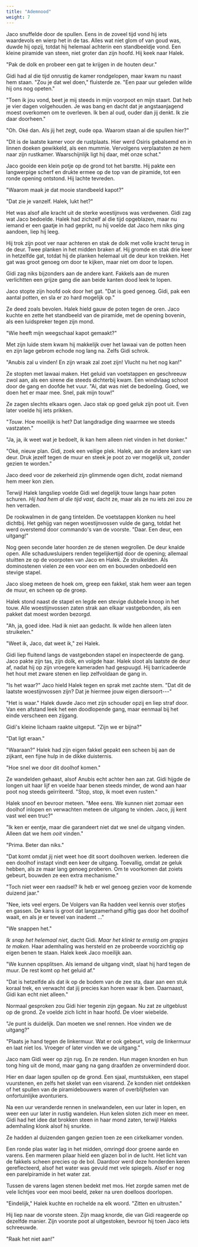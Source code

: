 ```yaml
---
title: "Ademnood"
weight: 7
---
```


Jaco snuffelde door de spullen. Eens in de zoveel tijd vond hij iets waardevols en wierp het in de tas. Alles wat niet glom of van goud was, duwde hij opzij, totdat hij helemaal achterin een standbeeldje vond. Een kleine piramide van steen, niet groter dan zijn hoofd. Hij keek naar Halek.

"Pak de dolk en probeer een gat te krijgen in de houten deur."

Gidi had al die tijd onrustig de kamer rondgelopen, maar kwam nu naast hem staan. "Zou je dat wel doen," fluisterde ze. "Een paar uur geleden wilde hij ons nog opeten."

"Toen ik jou vond, beet je mij steeds in mijn voorpoot en mijn staart. Dat heb je vier dagen volgehouden. Je was bang en dacht dat je angstaanjagend moest overkomen om te overleven. Ik ben al oud, ouder dan jij denkt. Ik zie daar doorheen."

"Oh. Oké dan. Als jij het zegt, oude opa. Waarom staan al die spullen hier?"

"Dit is de laatste kamer voor de rustplaats. Hier werd Osiris gebalsemd en in linnen doeken gewikkeld, als een mummie. Vervolgens verplaatsten ze hem naar zijn rustkamer. Waarschijnlijk ligt hij daar, mét onze schat."

Jaco gooide een klein potje op de grond tot het barstte. Hij pakte een langwerpige scherf en drukte ermee op de top van de piramide, tot een ronde opening ontstond. Hij lachte tevreden.

"Waarom maak je dat mooie standbeeld kapot?"

"Dat zie je vanzelf. Halek, lukt het?"

Het was alsof alle kracht uit de sterke woestijnvos was verdwenen. Gidi zag wat Jaco bedoelde. Halek had zichzelf al die tijd opgeblazen, maar nu iemand er een gaatje in had geprikt, nu hij voelde dat Jaco hem niks ging aandoen, liep hij leeg.

Hij trok zijn poot ver naar achteren en stak de dolk met volle kracht terug in de deur. Twee planken in het midden braken af. Hij gromde en stak drie keer in hetzelfde gat, totdat hij de planken helemaal uit de deur kon trekken. Het gat was groot genoeg om door te kijken, maar niet om door te lopen.

Gidi zag niks bijzonders aan de andere kant. Fakkels aan de muren verlichtten een grijze gang die aan beide kanten dood leek te lopen. 

Jaco stopte zijn hoofd ook door het gat. "Dat is goed genoeg. Gidi, pak een aantal potten, en sla er zo hard mogelijk op."

Ze deed zoals bevolen. Halek hield gauw de poten tegen de oren. Jaco kuchte en zette het standbeeld van de piramide, met de opening bovenin, als een luidspreker tegen zijn mond.

"Wie heeft mijn weegschaal kapot gemaakt?"

Met zijn luide stem kwam hij makkelijk over het lawaai van de potten heen en zijn lage gebrom echode nog lang na. Zelfs Gidi schrok.

"Anubis zal u vinden! En zijn wraak zal zoet zijn! Vlucht nu het nog kan!"

Ze stopten met lawaai maken. Het geluid van voetstappen en geschreeuw zwol aan, als een sirene die steeds dichterbij kwam. Een windvlaag schoot door de gang en doofde het vuur. "Ai, dat was niet de bedoeling. Goed, we doen het er maar mee. Snel, pak mijn touw!"

Ze zagen slechts elkaars ogen. Jaco stak op goed geluk zijn poot uit. Even later voelde hij iets prikken.

"*Touw*. Hoe moeilijk is het? Dat langdradige ding waarmee we steeds vastzaten."

"Ja, ja, ik weet wat je bedoelt, ik kan hem alleen niet vinden in het donker."

"Oké, nieuw plan. Gidi, zoek een veilige plek. Halek, aan de andere kant van deur. Druk jezelf tegen de muur en steek je poot zo ver mogelijk uit, zonder gezien te worden."

Jaco deed voor de zekerheid zijn glimmende ogen dicht, zodat niemand hem meer kon zien.

Terwijl Halek langsliep voelde Gidi wel degelijk touw langs haar poten schuren. _Hij had hem al die tijd vast,_ dacht ze, maar als ze nu iets zei zou ze hen verraden.

De rookwalmen in de gang tintelden. De voetstappen klonken nu heel dichtbij. Het gehijg van negen woestijnvossen vulde de gang, totdat het werd overstemd door commando's van de voorste. "Daar. Een deur, een uitgang!"

Nog geen seconde later hoorden ze de stenen wegrollen. De deur knalde open. Alle schaduwsluipers renden tegelijkertijd door de opening; allemaal stuitten ze op de voorpoten van Jaco en Halek. Ze struikelden. Als dominostenen vielen ze een voor een om en bouwden onbedoeld een stevige stapel.

Jaco sloeg meteen de hoek om, greep een fakkel, stak hem weer aan tegen de muur, en scheen op de groep.

Halek stond naast de stapel en legde een stevige dubbele knoop in het touw. Alle woestijnvossen zaten strak aan elkaar vastgebonden, als een pakket dat moest worden bezorgd.

"Ah, ja, goed idee. Had ik niet aan gedacht. Ik wilde hen alleen laten struikelen."

"Weet ik, Jaco, dat weet ik," zei Halek.

Gidi liep fluitend langs de vastgebonden stapel en inspecteerde de gang. Jaco pakte zijn tas, zijn dolk, en volgde haar. Halek sloot als laatste de deur af, nadat hij op zijn vroegere kameraden had gespuugd. Hij barricadeerde het hout met zware stenen en liep zelfvoldaan de gang in.

"Is het waar?" Jaco hield Halek tegen en sprak met zachte stem. "Dat dit de laatste woestijnvossen zijn? Dat je hiermee jouw eigen diersoort---"

"Het is waar." Halek duwde Jaco met zijn schouder opzij en liep straf door. Van een afstand leek het een doodlopende gang, maar eenmaal bij het einde verscheen een zijgang. 

Gidi's kleine lichaam raakte uitgeput. "Zijn we er bijna?"

"Dat ligt eraan."

"Waaraan?" Halek had zijn eigen fakkel gepakt een scheen bij aan de zijkant, een fijne hulp in de dikke duisternis.

"Hoe snel we door dit doolhof komen."

Ze wandelden gehaast, alsof Anubis echt achter hen aan zat. Gidi hijgde de longen uit haar lijf en voelde haar benen steeds minder, de wond aan haar poot nog steeds geïrriteerd. "Stop, stop, ik moet even rusten."

Halek snoof en bevroor meteen. "Mee eens. We kunnen niet zomaar een doolhof inlopen en verwachten meteen de uitgang te vinden. Jaco, jij kent vast wel een truc?"

"Ik ken er eentje, maar die garandeert niet dat we snel de uitgang vinden. Alleen dat we hem *ooit* vinden."

"Prima. Beter dan niks."

"Dat komt omdat jij niet weet hoe dit soort doolhoven werken. Iedereen die een doolhof instapt vindt een keer de uitgang. Toevallig, omdat ze geluk hebben, als ze maar lang genoeg proberen. Om te voorkomen dat zoiets gebeurt, bouwden ze een extra mechanisme."

"Toch niet weer een raadsel? Ik heb er wel genoeg gezien voor de komende duizend jaar."

"Nee, iets veel ergers. De Volgers van Ra hadden veel kennis over stofjes en gassen. De kans is groot dat langzamerhand giftig gas door het doolhof waait, en als je er teveel van inademt ..."

"We snappen het."

_Ik snap het helemaal niet,_ dacht Gidi. _Maar het klinkt te ernstig om grapjes te maken._ Haar ademhaling was hersteld en ze probeerde voorzichtig op eigen benen te staan. Halek keek Jaco moeilijk aan.

"We kunnen opsplitsen. Als iemand de uitgang vindt, slaat hij hard tegen de muur. De rest komt op het geluid af."

"Dat is hetzelfde als dat ik op de bodem van de zee sta, daar aan een stuk koraal trek, en verwacht dat jij precies kan horen waar ik ben. Daarnaast, Gidi kan echt niet alleen."

Normaal gesproken zou Gidi hier tegenin zijn gegaan. Nu zat ze uitgeblust op de grond. Ze voelde zich licht in haar hoofd. De vloer wiebelde.

"Je punt is duidelijk. Dan moeten we snel rennen. Hoe vinden we de uitgang?"

"Plaats je hand tegen de linkermuur. Wat er ook gebeurt, volg de linkermuur en laat niet los. Vroeger of later vinden we de uitgang."

Jaco nam Gidi weer op zijn rug. En ze renden. Hun magen knorden en hun tong hing uit de mond, maar gang na gang draafden ze onverminderd door.

Hier en daar lagen spullen op de grond. Een sjaal, muntstukken, een stapel vuurstenen, en zelfs het skelet van een visarend. Ze konden niet ontdekken of het spullen van de piramidebouwers waren of overblijfselen van onfortuinlijke avonturiers.

Na een uur veranderde rennen in snelwandelen, een uur later in lopen, en weer een uur later in rustig wandelen. Hun kelen sloten zich meer en meer. Gidi had het idee dat brokken steen in haar mond zaten, terwijl Haleks ademhaling klonk alsof hij snurkte. 

Ze hadden al duizenden gangen gezien toen ze een cirkelkamer vonden.

Een ronde plas water lag in het midden, omringd door groene aarde en varens. Een marmeren pilaar hield een glazen bol in de lucht. Het licht van de fakkels scheen precies op de bol. Daardoor werd deze honderden keren gereflecteerd, alsof het water was gevuld met vele spiegels. Alsof er nog een parelpiramide in het water zat.

Tussen de varens lagen stenen bedekt met mos. Het zorgde samen met de vele lichtjes voor een mooi beeld, zeker na uren doelloos doorlopen.

"Eindelijk," Halek kuchte en rochelde na elk woord. "Zitten en uitrusten."

Hij liep naar de voorste steen. Zijn maag knorde, die van Gidi reageerde op dezelfde manier. Zijn voorste poot al uitgestoken, bevroor hij toen Jaco iets schreeuwde.

"Raak het niet aan!"